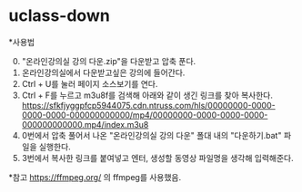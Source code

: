 # uclass-down

*사용법

0. "온라인강의실 강의 다운.zip"을 다운받고 압축 푼다.
1. 온라인강의실에서 다운받고싶은 강의에 들어간다.
2. Ctrl + U를 눌러 페이지 소스보기를 연다.
3. Ctrl + F를 누르고 m3u8f를 검색해 아래와 같이 생긴 링크를 찾아 복사한다.
https://sfkfjyggpfcp5944075.cdn.ntruss.com/hls/00000000-0000-0000-0000-000000000000/mp4/00000000-0000-0000-0000-000000000000.mp4/index.m3u8
4. 0번에서 압축 풀어서 나온 "온라인강의실 강의 다운" 폴대 내의 "다운하기.bat" 파일을 실행한다.
5. 3번에서 복사한 링크를 붙여넣고 엔터, 생성할 동영상 파일명을 생각해 입력해준다.

*참고
https://ffmpeg.org/
의 ffmpeg를 사용했음.

